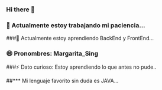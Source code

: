 ### Hi there 👋




### 🔭 Actualmente estoy trabajando mi paciencia...

###🌱 Actualmente estoy aprendiendo BackEnd y FrontEnd...

### 😄 Pronombres: Margarita_Sing

###⚡ Dato curioso: Estoy aprendiendo lo que antes no pude.. 

##*** Mi lenguaje favorito sin duda es JAVA... 




